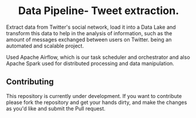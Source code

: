 <h1 align="center">
  Data Pipeline- Tweet extraction.
</h1>

Extract data from Twitter's social network, load it into a Data Lake and transform this data to help in the analysis of information, such as the amount of messages exchanged between users on Twitter. being an automated and scalable project.

Used Apache Airflow, which is our task scheduler and orchestrator and also Apache Spark used for distributed processing and data manipulation.

## Contributing

This repository is currently under development. If you want to contribute please fork the repository and get your hands dirty, and make the changes as you'd like and submit the Pull request.


